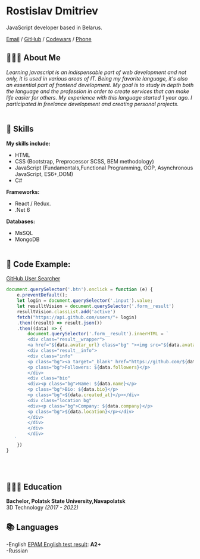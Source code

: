 # Rostislav Dmitriev
JavaScript developer based in Belarus.<br>

[Email](mailto:udesurd@gmail.com) / [GitHub](https://github.com/udesurd/) / [Codewars](https://www.codewars.com/users/udesu) / [Phone](tel:+375(29)6437427)

## 👨🏻‍💻 About Me

*Learning javascript is an indispensable part of web development and not only, it is used in various areas of IT. 
Being my favorite language, it's also an essential part of frontend development.
My goal is to study in depth both the language and the profession in order to create services that can make life easier for others.
My experience with this language started 1 year ago. I participated in freelance development and creating personal projects.*
<br><br>

## 🦤 Skills

**My skills include:**
- HTML 
- CSS (Bootstrap, Preprocessor SCSS, BEM methodology)
- JavaScript (Fundamentals,Functional Programming, OOP, Asynchronous JavaScript, ES6+,DOM)
- C#

**Frameworks:**
- React / Redux.
- .Net 6

**Databases:**
- MsSQL
- MongoDB
<br><br>

## 🪬 Code Example:
[GitHub User Searcher](https://udesurd.github.io/github_user_searcher/)
```js
document.querySelector('.btn').onclick = function (e) {
    e.preventDefault();
    let login = document.querySelector('.input').value;
    let resulltVision = document.querySelector('.form__result')
    resulltVision.classList.add('active')
    fetch("https://api.github.com/users/"+ login)
    .then((result) => result.json())
    .then((data) => {
        document.querySelector('.form__result').innerHTML = `
        <div class="result__wrapper">
        <a href="${data.avatar_url} class="bg" "><img src="${data.avatar_url}" class="bg" alt="" class="img"/></a>
        <div class="result__info">
        <div class="info"
        <p class="bg"><a target="_blank" href="https://github.com/${data.login}" class="bg"> ${data.login}</a></p>
        <p class="bg">Followers: ${data.followers}</p>
        </div>
        <div class="bio"
        <div><p class="bg">Name: ${data.name}</p>
        <p class="bg">Bio: ${data.bio}</p>
        <p class="bg">${data.created_at}</p></div>
        <div class="location bg"
        <div><p class="bg">Company: ${data.company}</p>
        <p class="bg">${data.location}</p></div>
        </div>
        </div>
        </div>
        </div>
   `
    })
}
```
<br><br>

## 👨🏻‍🎓 Education

**Bachelor, Polatsk State University,Navapolatsk**<br>
3D Technology _(2017 - 2022)_ <br>

## 📚 Languages

-English [EPAM English test result](https://examinator.epam.com/Main/PersonalAssignments/438259): **A2+** <br>
-Russian

<br>
<br>



